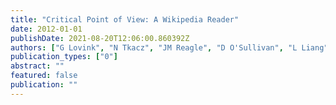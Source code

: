 ```yaml
---
title: "Critical Point of View: A Wikipedia Reader"
date: 2012-01-01
publishDate: 2021-08-20T12:06:00.860392Z
authors: ["G Lovink", "N Tkacz", "JM Reagle", "D O'Sullivan", "L Liang", "A Salah", "C Gao", " ..."]
publication_types: ["0"]
abstract: ""
featured: false
publication: ""
---
```


